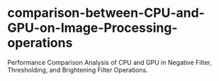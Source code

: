 # comparison-between-CPU-and-GPU-on-Image-Processing-operations
Performance Comparison Analysis of CPU and GPU in Negative Filter, Thresholding, and Brightening Filter Operations.
